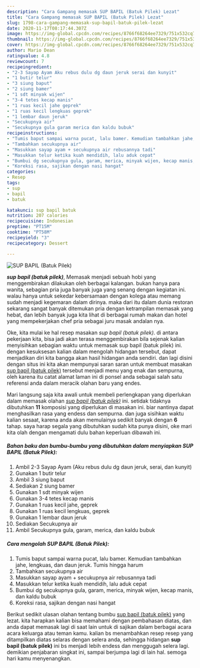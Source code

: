 ```yaml
---
description: "Cara Gampang memasak SUP BAPIL (Batuk Pilek) Lezat"
title: "Cara Gampang memasak SUP BAPIL (Batuk Pilek) Lezat"
slug: 1798-cara-gampang-memasak-sup-bapil-batuk-pilek-lezat
date: 2020-11-17T08:17:44.307Z
image: https://img-global.cpcdn.com/recipes/8766f68264ee7329/751x532cq70/sup-bapil-batuk-pilek-foto-resep-utama.jpg
thumbnail: https://img-global.cpcdn.com/recipes/8766f68264ee7329/751x532cq70/sup-bapil-batuk-pilek-foto-resep-utama.jpg
cover: https://img-global.cpcdn.com/recipes/8766f68264ee7329/751x532cq70/sup-bapil-batuk-pilek-foto-resep-utama.jpg
author: Mario Dean
ratingvalue: 4.8
reviewcount: 7
recipeingredient:
- "2-3 Sayap Ayam Aku rebus dulu dg daun jeruk serai dan kunyit"
- "1 butir telur"
- "3 siung baput"
- "2 siung bamer"
- "1 sdt minyak wijen"
- "3-4 tetes kecap manis"
- "1 ruas kecil jahe geprek"
- "1 ruas kecil lengkuas geprek"
- "1 lembar daun jeruk"
- "Secukupnya air"
- "Secukupnya gula garam merica dan kaldu bubuk"
recipeinstructions:
- "Tumis baput sampai warna pucat, lalu bamer. Kemudian tambahkan jahe, lengkuas, dan daun jeruk. Tumis hingga harum"
- "Tambahkan secukupnya air"
- "Masukkan sayap ayam + secukupnya air rebusannya tadi"
- "Masukkan telur ketika kuah mendidih, lalu aduk cepat"
- "Bumbui dg secukupnya gula, garam, merica, minyak wijen, kecap manis, dan kaldu bubuk"
- "Koreksi rasa, sajikan dengan nasi hangat"
categories:
- Resep
tags:
- sup
- bapil
- batuk

katakunci: sup bapil batuk 
nutrition: 207 calories
recipecuisine: Indonesian
preptime: "PT15M"
cooktime: "PT58M"
recipeyield: "3"
recipecategory: Dessert

---
```



![SUP BAPIL (Batuk Pilek)](https://img-global.cpcdn.com/recipes/8766f68264ee7329/751x532cq70/sup-bapil-batuk-pilek-foto-resep-utama.jpg)

<b><i>sup bapil (batuk pilek)</i></b>, Memasak menjadi sebuah hobi yang menggembirakan dilakukan oleh berbagai kalangan. bukan hanya para wanita, sebagian pria juga banyak juga yang senang dengan kegiatan ini. walau hanya untuk sekedar kebersamaan dengan kolega atau memang sudah menjadi kegemaran dalam dirinya. maka dari itu dalam dunia restoran sekarang sangat banyak ditemukan pria dengan ketrampilan memasak yang hebat, dan lebih banyak juga kita lihat di berbagai rumah makan dan hotel yang mempekerjakan chef pria sebagai juru masak andalan nya.

Oke, kita mulai ke hal resep masakan <i>sup bapil (batuk pilek)</i>. di antara pekerjaan kita, bisa jadi akan terasa menggembirakan bila sejenak kalian menyisihkan sebagian waktu untuk memasak sup bapil (batuk pilek) ini. dengan kesuksesan kalian dalam mengolah hidangan tersebut, dapat menjadikan diri kita bangga akan hasil hidangan anda sendiri. dan lagi disini dengan situs ini kita akan mempunyai saran saran untuk membuat masakan <u>sup bapil (batuk pilek)</u> tersebut menjadi menu yang enak dan sempurna, oleh karena itu catat alamat laman ini di ponsel anda sebagai salah satu referensi anda dalam meracik olahan baru yang endes.




Mari langsung saja kita awali untuk membeli perlengkapan yang diperlukan dalam memasak olahan <u><i>sup bapil (batuk pilek)</i></u> ini. setidak tidaknya dibutuhkan <b>11</b> komposisi yang diperlukan di masakan ini. biar nantinya dapat menghasilkan rasa yang endess dan sempurna. dan juga sisihkan waktu kalian sesaat, karena anda akan memulainya sedikit banyak dengan <b>6</b> tahap. saya harap segala yang dibutuhkan sudah kita punya disini, oke mari kita olah dengan mengamati dulu bahan keperluan dibawah ini.

<!--inarticleads1-->

##### Bahan baku dan bumbu-bumbu yang dibutuhkan dalam menyiapkan SUP BAPIL (Batuk Pilek):

1. Ambil 2-3 Sayap Ayam (Aku rebus dulu dg daun jeruk, serai, dan kunyit)
1. Gunakan 1 butir telur
1. Ambil 3 siung baput
1. Sediakan 2 siung bamer
1. Gunakan 1 sdt minyak wijen
1. Gunakan 3-4 tetes kecap manis
1. Gunakan 1 ruas kecil jahe, geprek
1. Gunakan 1 ruas kecil lengkuas, geprek
1. Gunakan 1 lembar daun jeruk
1. Sediakan Secukupnya air
1. Ambil Secukupnya gula, garam, merica, dan kaldu bubuk




<!--inarticleads2-->

##### Cara mengolah SUP BAPIL (Batuk Pilek):

1. Tumis baput sampai warna pucat, lalu bamer. Kemudian tambahkan jahe, lengkuas, dan daun jeruk. Tumis hingga harum
1. Tambahkan secukupnya air
1. Masukkan sayap ayam + secukupnya air rebusannya tadi
1. Masukkan telur ketika kuah mendidih, lalu aduk cepat
1. Bumbui dg secukupnya gula, garam, merica, minyak wijen, kecap manis, dan kaldu bubuk
1. Koreksi rasa, sajikan dengan nasi hangat




Berikut sedikit ulasan olahan tentang bumbu <u>sup bapil (batuk pilek)</u> yang lezat. kita harapkan kalian bisa memahami dengan pembahasan diatas, dan anda dapat memasak lagi di saat lain untuk di sajikan dalam berbagai acara acara keluarga atau teman kamu. kalian bs menambahkan resep resep yang ditampilkan diatas selaras dengan selera anda, sehingga hidangan <b>sup bapil (batuk pilek)</b> ini bs menjadi lebih endess dan menggugah selera lagi. demikian penjabaran singkat ini, sampai berjumpa lagi di lain hal. semoga hari kamu menyenangkan.
